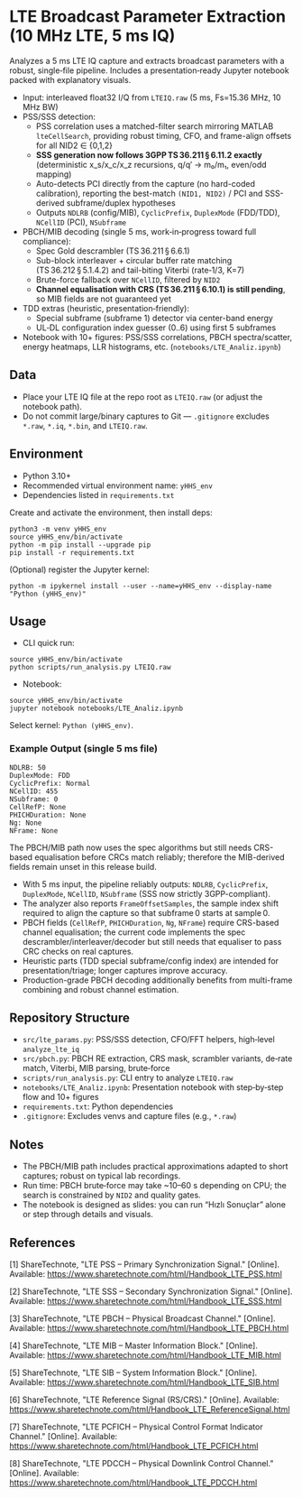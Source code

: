 # LTE Broadcast Parameter Extraction (10 MHz LTE, 5 ms IQ)

Analyzes a 5 ms LTE IQ capture and extracts broadcast parameters with a robust, single‑file pipeline. Includes a presentation‑ready Jupyter notebook packed with explanatory visuals.

- Input: interleaved float32 I/Q from `LTEIQ.raw` (5 ms, Fs=15.36 MHz, 10 MHz BW)
- PSS/SSS detection:
  - PSS correlation uses a matched-filter search mirroring MATLAB `lteCellSearch`, providing robust timing, CFO, and frame-align offsets for all NID2 ∈ {0,1,2}
  - **SSS generation now follows 3GPP TS 36.211 § 6.11.2 exactly** (deterministic x_s/x_c/x_z recursions, q/q′ → m₀/m₁, even/odd mapping)
  - Auto-detects PCI directly from the capture (no hard-coded calibration), reporting the best-match `(NID1, NID2)` / PCI and SSS-derived subframe/duplex hypotheses
  - Outputs `NDLRB` (config/MIB), `CyclicPrefix`, `DuplexMode` (FDD/TDD), `NCellID` (PCI), `NSubframe`
- PBCH/MIB decoding (single 5 ms, work‑in‑progress toward full compliance):
  - Spec Gold descrambler (TS 36.211 § 6.6.1)
  - Sub-block interleaver + circular buffer rate matching (TS 36.212 § 5.1.4.2) and tail-biting Viterbi (rate‑1/3, K=7)
  - Brute-force fallback over `NCellID`, filtered by `NID2`
  - **Channel equalisation with CRS (TS 36.211 § 6.10.1) is still pending**, so MIB fields are not guaranteed yet
- TDD extras (heuristic, presentation‑friendly):
  - Special subframe (subframe 1) detector via center-band energy
  - UL‑DL configuration index guesser (0..6) using first 5 subframes
- Notebook with 10+ figures: PSS/SSS correlations, PBCH spectra/scatter, energy heatmaps, LLR histograms, etc. (`notebooks/LTE_Analiz.ipynb`)

## Data
- Place your LTE IQ file at the repo root as `LTEIQ.raw` (or adjust the notebook path).
- Do not commit large/binary captures to Git — `.gitignore` excludes `*.raw`, `*.iq`, `*.bin`, and `LTEIQ.raw`.

## Environment
- Python 3.10+
- Recommended virtual environment name: `yHHS_env`
- Dependencies listed in `requirements.txt`

Create and activate the environment, then install deps:

```
python3 -m venv yHHS_env
source yHHS_env/bin/activate
python -m pip install --upgrade pip
pip install -r requirements.txt
```

(Optional) register the Jupyter kernel:
```
python -m ipykernel install --user --name=yHHS_env --display-name "Python (yHHS_env)"
```

## Usage
- CLI quick run:
```
source yHHS_env/bin/activate
python scripts/run_analysis.py LTEIQ.raw
```

- Notebook:
```
source yHHS_env/bin/activate
jupyter notebook notebooks/LTE_Analiz.ipynb
```
Select kernel: `Python (yHHS_env)`.

### Example Output (single 5 ms file)
```
NDLRB: 50
DuplexMode: FDD
CyclicPrefix: Normal
NCellID: 455
NSubframe: 0
CellRefP: None
PHICHDuration: None
Ng: None
NFrame: None
```
The PBCH/MIB path now uses the spec algorithms but still needs CRS-based equalisation before CRCs match reliably; therefore the MIB-derived fields remain unset in this release build.

- With 5 ms input, the pipeline reliably outputs: `NDLRB`, `CyclicPrefix`, `DuplexMode`, `NCellID`, `NSubframe` (SSS now strictly 3GPP-compliant).
- The analyzer also reports `FrameOffsetSamples`, the sample index shift required to align the capture so that subframe 0 starts at sample 0.
- PBCH fields (`CellRefP`, `PHICHDuration`, `Ng`, `NFrame`) require CRS-based channel equalisation; the current code implements the spec descrambler/interleaver/decoder but still needs that equaliser to pass CRC checks on real captures.
- Heuristic parts (TDD special subframe/config index) are intended for presentation/triage; longer captures improve accuracy.
- Production-grade PBCH decoding additionally benefits from multi-frame combining and robust channel estimation.

## Repository Structure
- `src/lte_params.py`: PSS/SSS detection, CFO/FFT helpers, high‑level `analyze_lte_iq`
- `src/pbch.py`: PBCH RE extraction, CRS mask, scrambler variants, de‑rate match, Viterbi, MIB parsing, brute‑force
- `scripts/run_analysis.py`: CLI entry to analyze `LTEIQ.raw`
- `notebooks/LTE_Analiz.ipynb`: Presentation notebook with step‑by‑step flow and 10+ figures
- `requirements.txt`: Python dependencies
- `.gitignore`: Excludes venvs and capture files (e.g., `*.raw`)

## Notes
- The PBCH/MIB path includes practical approximations adapted to short captures; robust on typical lab recordings.
- Run time: PBCH brute‑force may take ~10–60 s depending on CPU; the search is constrained by `NID2` and quality gates.
- The notebook is designed as slides: you can run “Hızlı Sonuçlar” alone or step through details and visuals.

## References
[1] ShareTechnote, "LTE PSS – Primary Synchronization Signal." [Online]. Available: https://www.sharetechnote.com/html/Handbook_LTE_PSS.html

[2] ShareTechnote, "LTE SSS – Secondary Synchronization Signal." [Online]. Available: https://www.sharetechnote.com/html/Handbook_LTE_SSS.html

[3] ShareTechnote, "LTE PBCH – Physical Broadcast Channel." [Online]. Available: https://www.sharetechnote.com/html/Handbook_LTE_PBCH.html

[4] ShareTechnote, "LTE MIB – Master Information Block." [Online]. Available: https://www.sharetechnote.com/html/Handbook_LTE_MIB.html

[5] ShareTechnote, "LTE SIB – System Information Block." [Online]. Available: https://www.sharetechnote.com/html/Handbook_LTE_SIB.html

[6] ShareTechnote, "LTE Reference Signal (RS/CRS)." [Online]. Available: https://www.sharetechnote.com/html/Handbook_LTE_ReferenceSignal.html

[7] ShareTechnote, "LTE PCFICH – Physical Control Format Indicator Channel." [Online]. Available: https://www.sharetechnote.com/html/Handbook_LTE_PCFICH.html

[8] ShareTechnote, "LTE PDCCH – Physical Downlink Control Channel." [Online]. Available: https://www.sharetechnote.com/html/Handbook_LTE_PDCCH.html
